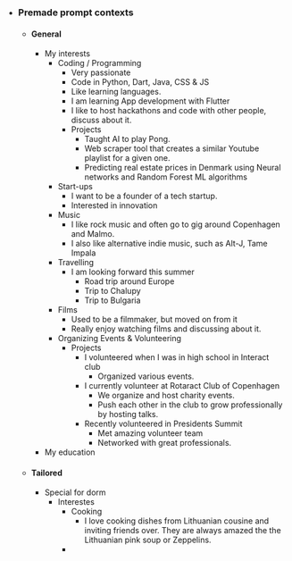 - ### Premade prompt contexts
	- #### General
		- My interests
			- Coding / Programming
				- Very passionate
				- Code in Python, Dart, Java, CSS & JS
				- Like learning languages.
				- I am learning App development with Flutter
				- I like to host hackathons and code with other people, discuss about it.
				- Projects
					- Taught AI to play Pong.
					- Web scraper tool that creates a similar Youtube playlist for a given one.
					- Predicting real estate prices in Denmark using Neural networks and Random Forest ML algorithms
			- Start-ups
				- I want to be a founder of a tech startup.
				- Interested in innovation
			- Music
				- I like rock music and often go to gig around Copenhagen and Malmo.
				- I also like alternative indie music, such as Alt-J, Tame Impala
			- Travelling
				- I am looking forward this summer
					- Road trip around Europe
					- Trip to Chalupy
					- Trip to Bulgaria
			- Films
				- Used to be a filmmaker, but moved on from it
				- Really enjoy watching films and discussing about it.
			- Organizing Events & Volunteering
				- Projects
					- I volunteered when I was in high school in Interact club
						- Organized various events.
					- I currently volunteer at Rotaract Club of Copenhagen
						- We organize and host charity events.
						- Push each other in the club to grow professionally by hosting talks.
					- Recently volunteered in Presidents Summit
						- Met amazing volunteer team
						- Networked with great professionals.
		- My education
	- #### Tailored
		- Special for dorm
			- Interestes
				- Cooking
					- I love cooking dishes from Lithuanian cousine and inviting friends over. They are always amazed the the Lithuanian pink soup or Zeppelins.
				-